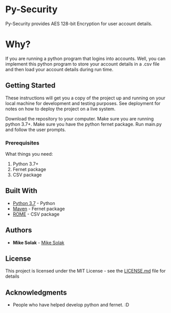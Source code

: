 # Py-Security

Py-Security provides AES 128-bit Encryption for user account details.

# Why?

If you are running a python program that logins into accounts.  Well, you can implement this python program to store your account details in a .csv file and then load your account details during run time.

## Getting Started

These instructions will get you a copy of the project up and running on your local machine for development and testing purposes. See deployment for notes on how to deploy the project on a live system.

Download the repository to your computer.
Make sure you are running python 3.7+.
Make sure you have the python fernet package.
Run main.py and follow the user prompts.

### Prerequisites

What things you need:
1. Python 3.7+
2. Fernet package
3. CSV package

## Built With

* [Python 3.7](https://www.python.org/downloads/) - Python
* [Maven](https://cryptography.io/en/latest/fernet/) - Fernet package
* [ROME](https://docs.python.org/3/library/csv.html) - CSV package



## Authors

* **Mike Solak** - [Mike Solak](https://github.com/solak1)


## License

This project is licensed under the MIT License - see the [LICENSE.md](LICENSE.md) file for details

## Acknowledgments

* People who have helped develop python and fernet. :D
